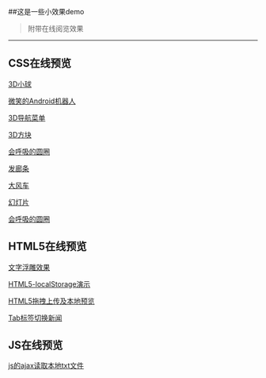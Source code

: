##这是一些小效果demo
>附带在线阅览效果
---
## CSS在线预览  
[3D小球](https://root-lucas.github.io/Code-Examples/CSS3/3D%E5%B0%8F%E7%90%83.html)  

[微笑的Android机器人](https://root-lucas.github.io/Code-Examples/CSS3/微笑的Android机器人.html)  

[3D导航菜单](https://root-lucas.github.io/Code-Examples/CSS3/3D导航菜单.html)

[3D方块](https://root-lucas.github.io/Code-Examples/CSS3/3D方块.html)

[会呼吸的圆圈](https://root-lucas.github.io/Code-Examples/CSS3/会呼吸的圆圈.html)

[发廊条](https://root-lucas.github.io/Code-Examples/CSS3/发廊条.html)   

[大风车](https://root-lucas.github.io/Code-Examples/CSS3/大风车.html)

[幻灯片](https://root-lucas.github.io/Code-Examples/CSS3/幻灯片.html)

[会呼吸的圆圈](https://root-lucas.github.io/Code-Examples/CSS3/会呼吸的圆圈.html)


## HTML5在线预览
[文字浮雕效果](https://root-lucas.github.io/Code-Examples/HTML5/文字浮雕效果.html)

[HTML5-localStorage演示](https://root-lucas.github.io/Code-Examples/HTML5/HTML5-localStorage演示.html)

[HTML5拖拽上传及本地预览](https://root-lucas.github.io/Code-Examples/HTML5/HTML5拖拽上传及本地预览.html)

[Tab标签切换新闻](https://root-lucas.github.io/Code-Examples/HTML5/Tab标签切换新闻.html)


## JS在线预览
[js的ajax读取本地txt文件](https://root-lucas.github.io/Code-Examples/Javascript/js的ajax读取本地txt文件.html)

